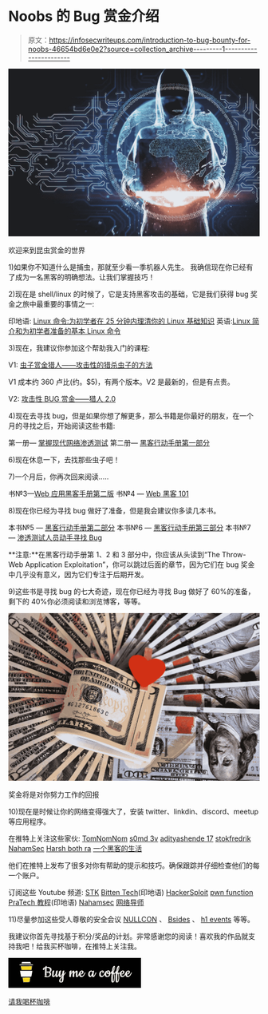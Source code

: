 # Noobs 的 Bug 赏金介绍

> 原文：<https://infosecwriteups.com/introduction-to-bug-bounty-for-noobs-46654bd6e0e2?source=collection_archive---------1----------------------->

![](img/ec348c8a959742c12a4b7ed56465e83b.png)

欢迎来到昆虫赏金的世界

1)如果你不知道什么是捕虫，那就至少看一季机器人先生。
我确信现在你已经有了成为一名黑客的明确想法。让我们掌握技巧！

2)现在是 shell/linux 的时候了，它是支持黑客攻击的基础，它是我们获得 bug 奖金之旅中最重要的事情之一:

印地语: [Linux 命令:为初学者在 25 分钟内理清你的 Linux 基础知识](https://www.youtube.com/watch?v=BGjTboXjH28)
英语:[Linux 简介和为初学者准备的基本 Linux 命令](https://www.youtube.com/watch?v=IVquJh3DXUA)

3)现在，我建议你参加这个帮助我入门的课程:

V1: [虫子赏金猎人——攻击性的猎杀虫子的方法](https://www.udemy.com/course/bug-bounty-hunting-offensive-approach-to-hunt-bugs/)

V1 成本约 360 卢比(约。$5)，有两个版本。V2 是最新的，但是有点贵。

V2: [攻击性 BUG 赏金——猎人 2.0](http://hackersera.com/p/?page=online-training)

4)现在去寻找 bug，但是如果你想了解更多，那么书籍是你最好的朋友，在一个月的寻找之后，开始阅读这些书籍:

第一册— [掌握现代网络渗透测试](https://www.amazon.in/Mastering-Modern-Web-Penetration-Testing-ebook/dp/B01GVMSTEO)
第二册— [黑客行动手册第一部分](https://www.amazon.in/Hacker-Playbook-Practical-Penetration-Testing-ebook/dp/B00J5S9OPU)

6)现在休息一下，去找那些虫子吧！

7)一个月后，你再次回来阅读…..

书№3—[Web 应用黑客手册第二版](https://www.amazon.in/dp/B005LVQA9S/ref=dp-kindle-redirect?_encoding=UTF8&btkr=1)
书№4 — [Web 黑客 101](https://www.hackerone.com/blog/Hack-Learn-Earn-with-a-Free-E-Book)

8)现在你已经为寻找 bug 做好了准备，但是我会建议你多读几本书。

本书№5 — [黑客行动手册第二部分](https://www.amazon.in/Hacker-Playbook-Practical-Penetration-Testing-ebook/dp/B01072WJZE)
本书№6 — [黑客行动手册第三部分](https://www.amazon.in/Hacker-Playbook-Practical-Penetration-Testing-ebook/dp/B07CSPFYZ2)
本书№7 — [渗透测试人员动手寻找 Bug](https://www.amazon.in/dp/B07DTF2VL6)

**注意:**在黑客行动手册第 1、2 和 3 部分中，你应该从头读到“The Throw-Web Application Exploitation”，你可以跳过后面的章节，因为它们在 bug 奖金中几乎没有意义，因为它们专注于后期开发。

9)这些书是寻找 bug 的七大奇迹，现在你已经为寻找 Bug 做好了 60%的准备，剩下的 40%你必须阅读和浏览博客，等等。

![](img/44e5315ef9864667df34b42a42aa9f41.png)

奖金将是对你努力工作的回报

10)现在是时候让你的网络变得强大了，安装 twitter、linkdin、discord、meetup 等应用程序。

在推特上关注这些家伙:
[TomNomNom](https://twitter.com/TomNomNom)
[s0md 3v](https://twitter.com/s0md3v)
[adityashende 17](https://twitter.com/ADITYASHENDE17)
[stokfredrik](https://twitter.com/stokfredrik)
[NahamSec](https://twitter.com/NahamSec)
[Harsh both ra](https://twitter.com/harshbothra_)
[一个黑客的生活](https://twitter.com/Unknownuser1806)

他们在推特上发布了很多对你有帮助的提示和技巧。确保跟踪并仔细检查他们的每一个账户。

订阅这些 Youtube 频道:
[STK](https://www.youtube.com/channel/UCQN2DsjnYH60SFBIA6IkNwg)
[Bitten Tech](https://www.youtube.com/channel/UC3PsooDxvFG0aEBe4JVtAbg)(印地语)
[HackerSploit](https://www.youtube.com/channel/UC0ZTPkdxlAKf-V33tqXwi3Q)
[pwn function](https://www.youtube.com/channel/UCW6MNdOsqv2E9AjQkv9we7A)
[PraTech 教程](https://www.youtube.com/channel/UCszyA_7DVMz63bI30NW2a_g)(印地语)
[Nahamsec](https://www.youtube.com/channel/UCCZDt7MuC3Hzs6IH4xODLBw)
[网络导师](https://www.youtube.com/channel/UC0ArlFuFYMpEewyRBzdLHiw)

11)尽量参加这些受人尊敬的安全会议 [NULLCON](https://nullcon.net/website/) 、 [Bsides](http://www.securitybsides.com/w/page/12194156/FrontPage) 、 [h1 events](https://www.hackerone.com/events) 等等。

我建议你首先寻找基于积分/奖品的计划。非常感谢您的阅读！喜欢我的作品就支持我吧！给我买杯咖啡，在推特上关注我。

![](img/a73cfdab7e43a39a3ff52a8530f8cc22.png)

[请我喝杯咖啡](https://www.buymeacoffee.com/darklotus)